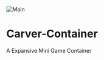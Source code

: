![Main](https://github.com/user-attachments/assets/ea53f681-e542-4fcb-b88e-41a3e7a0ed61) 
# Carver-Container
A Expansive Mini Game Container
